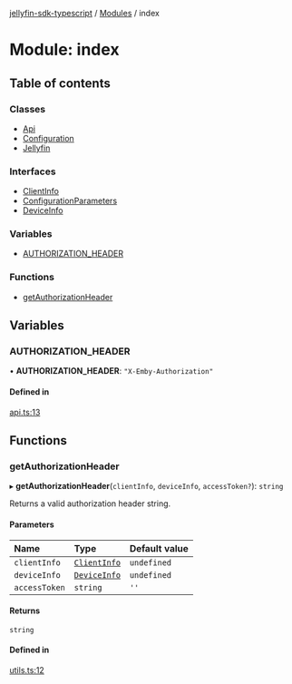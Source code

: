 [jellyfin-sdk-typescript](../README.md) / [Modules](../modules.md) / index

# Module: index

## Table of contents

### Classes

- [Api](../classes/index.Api.md)
- [Configuration](../classes/index.Configuration.md)
- [Jellyfin](../classes/index.Jellyfin.md)

### Interfaces

- [ClientInfo](../interfaces/index.ClientInfo.md)
- [ConfigurationParameters](../interfaces/index.ConfigurationParameters.md)
- [DeviceInfo](../interfaces/index.DeviceInfo.md)

### Variables

- [AUTHORIZATION_HEADER](index.md#authorization_header)

### Functions

- [getAuthorizationHeader](index.md#getauthorizationheader)

## Variables

### AUTHORIZATION\_HEADER

• **AUTHORIZATION\_HEADER**: ``"X-Emby-Authorization"``

#### Defined in

[api.ts:13](https://github.com/thornbill/jellyfin-sdk-typescript/blob/0f61f16/src/api.ts#L13)

## Functions

### getAuthorizationHeader

▸ **getAuthorizationHeader**(`clientInfo`, `deviceInfo`, `accessToken?`): `string`

Returns a valid authorization header string.

#### Parameters

| Name | Type | Default value |
| :------ | :------ | :------ |
| `clientInfo` | [`ClientInfo`](../interfaces/index.ClientInfo.md) | `undefined` |
| `deviceInfo` | [`DeviceInfo`](../interfaces/generated_client.DeviceInfo.md) | `undefined` |
| `accessToken` | `string` | `''` |

#### Returns

`string`

#### Defined in

[utils.ts:12](https://github.com/thornbill/jellyfin-sdk-typescript/blob/0f61f16/src/utils.ts#L12)
